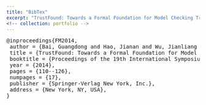 ```yaml
---
title: "BibTex"
excerpt: "TrustFound: Towards a Formal Foundation for Model Checking Trusted Computing Platforms"
<!-- collection: portfolio -->
---
```


<pre>
@inproceedings{FM2014,
 author = {Bai, Guangdong and Hao, Jianan and Wu, Jianliang and Liu, Yang and Liang, Zhenkai and Martin, Andrew},
 title = {TrustFound: Towards a Formal Foundation for Model Checking Trusted Computing Platforms},
 booktitle = {Proceedings of the 19th International Symposium on Formal Methods (FM)},
 year = {2014},
 pages = {110--126},
 numpages = {17},
 publisher = {Springer-Verlag New York, Inc.},
 address = {New York, NY, USA},
}
</pre>
